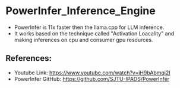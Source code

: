 # PowerInfer_Inference_Engine
* PowerInfer is 11x faster then the llama.cpp for LLM inference.
* It works based on the technique called "Activation Loacality" and making inferences on cpu and consumer gpu resources.

## References: 
- Youtube Link: https://www.youtube.com/watch?v=jH9bAbmqi2I
- PowerInfer GitHub: https://github.com/SJTU-IPADS/PowerInfer
